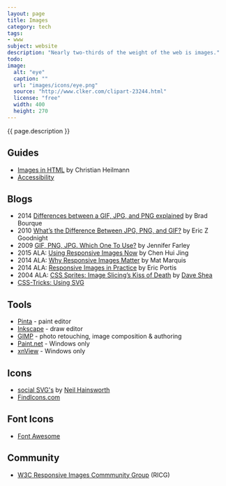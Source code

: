 ```yaml
---
layout: page
title: Images
category: tech
tags:
- www
subject: website
description: "Nearly two-thirds of the weight of the web is images."
todo:
image:
  alt: "eye"
  caption: ""
  url: "images/icons/eye.png"
  source: "http://www.clker.com/clipart-23244.html"
  license: "free"
  width: 400
  height: 270
---
```


{{ page.description }}

Guides
-----
* [Images in HTML](https://www.w3.org/wiki/Images_in_HTML) by Christian Heilmann
* [Accessibility](https://www.w3.org/WAI/tutorials/images/)

Blogs
----
* 2014 [Differences between a GIF, JPG, and PNG explained](http://www.digitaltrends.com/computing/whats-the-difference-between-a-gif-a-jpg-and-a-png-file/) by Brad Bourque
* 2010 [What’s the Difference Between JPG, PNG, and GIF?](http://www.howtogeek.com/howto/30941/whats-the-difference-between-jpg-png-and-gif/) by Eric Z Goodnight
* 2009 [GIF, PNG, JPG. Which One To Use?](https://www.sitepoint.com/gif-png-jpg-which-one-to-use/) by Jennifer Farley
* 2015 ALA: [Using Responsive Images Now](http://alistapart.com/article/using-responsive-images-now) by Chen Hui Jing
* 2014 ALA: [Why Responsive Images Matter](http://alistapart.com/blog/post/why-responsive-images-matter) by Mat Marquis
* 2014 ALA: [Responsive Images in Practice](http://alistapart.com/article/responsive-images-in-practice) by Eric Portis
* 2004 ALA: [CSS Sprites: Image Slicing’s Kiss of Death](http://alistapart.com/article/sprites) by [Dave Shea](http://www.brightcreative.com/)
* [CSS-Tricks: Using SVG](https://css-tricks.com/using-svg/)

Tools
-----
* [Pinta](https://pinta-project.com/pintaproject/pinta/) - paint editor
* [Inkscape](https://inkscape.org/) - draw editor
* [GIMP](https://www.gimp.org/) - photo retouching, image composition & authoring
* [Paint.net](http://www.getpaint.net/index.html) - Windows only
* [xnView](http://www.xnview.com/) - Windows only

Icons
-----
* [social SVG's](https://github.com/neilorangepeel/Free-Social-Icons) by [Neil Hainsworth](https://mobile.twitter.com/_neilorangepeel)
* [FindIcons.com](http://findicons.com)

Font Icons
-----
* [Font Awesome](http://fontawesome.io/examples/)

Community
-----
* [W3C Responsive Images Commmunity Group](https://responsiveimages.org/) (RICG)
